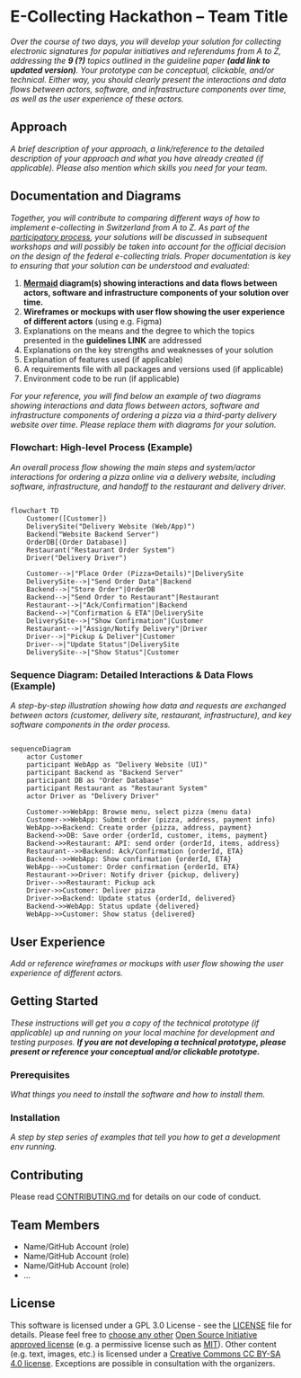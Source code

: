 # E-Collecting Hackathon – Team Title

*Over the course of two days, you will develop your solution for collecting electronic signatures for popular initiatives and referendums from A to Z, addressing the **9 (?)** topics outlined in the guideline paper **(add link to updated version)**. Your prototype can be conceptual, clickable, and/or technical. Either way, you should clearly present the interactions and data flows between actors, software, and infrastructure components over time, as well as the user experience of these actors.*

## Approach

*A brief description of your approach, a link/reference to the detailed description of your approach and what you have already created (if applicable). Please also mention which skills you need for your team.*

## Documentation and Diagrams

*Together, you will contribute to comparing different ways of how to implement e-collecting in Switzerland from A to Z. As part of the [participatory process](https://www.bk.admin.ch/bk/de/home/politische-rechte/e-collecting/partizipativer_prozess.html), your solutions will be discussed in subsequent workshops and will possibly be taken into account for the official decision on the design of the federal e-collecting trials. Proper documentation is key to ensuring that your solution can be understood and evaluated:*

1. **[Mermaid](https://mermaid.js.org/) diagram(s) showing interactions and data flows between actors, software and infrastructure components of your solution over time.**
2. **Wireframes or mockups with user flow showing the user experience of different actors** (using e.g. Figma)
3. Explanations on the means and the degree to which the topics presented in the **guidelines LINK** are addressed
4. Explanations on the key strengths and weaknesses of your solution
5. Explanation of features used (if applicable)
6. A requirements file with all packages and versions used (if applicable)
7. Environment code to be run (if applicable)

*For your reference, you will find below an example of two diagrams showing interactions and data flows between actors, software and infrastructure components of ordering a pizza via a third-party delivery website over time. Please replace them with diagrams for your solution.*

### Flowchart: High-level Process (Example)

*An overall process flow showing the main steps and system/actor interactions for ordering a pizza online via a delivery website, including software, infrastructure, and handoff to the restaurant and delivery driver.*

```mermaid

flowchart TD
    Customer([Customer])
    DeliverySite("Delivery Website (Web/App)")
    Backend("Website Backend Server")
    OrderDB[(Order Database)]
    Restaurant("Restaurant Order System")
    Driver("Delivery Driver")

    Customer-->|"Place Order (Pizza+Details)"|DeliverySite
    DeliverySite-->|"Send Order Data"|Backend
    Backend-->|"Store Order"|OrderDB
    Backend-->|"Send Order to Restaurant"|Restaurant
    Restaurant-->|"Ack/Confirmation"|Backend
    Backend-->|"Confirmation & ETA"|DeliverySite
    DeliverySite-->|"Show Confirmation"|Customer
    Restaurant-->|"Assign/Notify Delivery"|Driver
    Driver-->|"Pickup & Deliver"|Customer
    Driver-->|"Update Status"|DeliverySite
    DeliverySite-->|"Show Status"|Customer

```

### Sequence Diagram: Detailed Interactions & Data Flows (Example)

*A step-by-step illustration showing how data and requests are exchanged between actors (customer, delivery site, restaurant, infrastructure), and key software components in the order process.*

```mermaid

sequenceDiagram
    actor Customer
    participant WebApp as "Delivery Website (UI)"
    participant Backend as "Backend Server"
    participant DB as "Order Database"
    participant Restaurant as "Restaurant System"
    actor Driver as "Delivery Driver"

    Customer->>WebApp: Browse menu, select pizza (menu data)
    Customer->>WebApp: Submit order (pizza, address, payment info)
    WebApp->>Backend: Create order {pizza, address, payment}
    Backend->>DB: Save order {orderId, customer, items, payment}
    Backend->>Restaurant: API: send order {orderId, items, address}
    Restaurant-->>Backend: Ack/Confirmation {orderId, ETA}
    Backend-->>WebApp: Show confirmation {orderId, ETA}
    WebApp-->>Customer: Order confirmation {orderId, ETA}
    Restaurant->>Driver: Notify driver {pickup, delivery}
    Driver-->>Restaurant: Pickup ack
    Driver->>Customer: Deliver pizza
    Driver->>Backend: Update status {orderId, delivered}
    Backend->>WebApp: Status update {delivered}
    WebApp->>Customer: Show status {delivered}

```

## User Experience

*Add or reference wireframes or mockups with user flow showing the user experience of different actors.*


## Getting Started

*These instructions will get you a copy of the technical prototype (if applicable) up and running on your local machine for development and testing purposes. **If you are not developing a technical prototype, please present or reference your conceptual and/or clickable prototype.***

### Prerequisites

*What things you need to install the software and how to install them.*

### Installation

*A step by step series of examples that tell you how to get a development env running.*

## Contributing

Please read [CONTRIBUTING.md](/CONTRIBUTING.md) for details on our code of conduct.

## Team Members

- Name/GitHub Account (role)
- Name/GitHub Account (role)
- Name/GitHub Account (role)
- ...

## License

This software is licensed under a GPL 3.0 License - see the [LICENSE](LICENSE) file for details. Please feel free to [choose any other](https://choosealicense.com/) [Open Source Initiative approved license](https://opensource.org/licenses) (e.g. a permissive license such as [MIT](https://opensource.org/license/mit)). Other content (e.g. text, images, etc.) is licensed under a [Creative Commons CC BY-SA 4.0 license](https://creativecommons.org/licenses/by-sa/4.0/deed.de). Exceptions are possible in consultation with the organizers.
